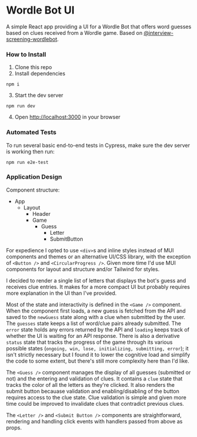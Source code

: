 # Wordle Bot UI

A simple React app providing a UI for a Wordle Bot that offers word guesses based on clues received
from a Wordle game. Based on
[@interview-screening-wordlebot](https://github.com/venteur/interview-screening-wordlebot).

### How to Install

1. Clone this repo
2. Install dependencies

```
npm i
```

3. Start the dev server

```
npm run dev
```

4. Open [http://localhost:3000](http://localhost:3000) in your browser

### Automated Tests

To run several basic end-to-end tests in Cypress, make sure the dev server is working then run:

```
npm run e2e-test
```

### Application Design

Component structure:

-   App
    -   Layout
        -   Header
        -   Game
            -   Guess
                -   Letter
                -   SubmitButton

For expedience I opted to use `<div>`s and inline styles instead of MUI components and themes or an
alternative UI/CSS library, with the exception of `<Button />` and `<CircularProgress />`. Given
more time I'd use MUI components for layout and structure and/or Tailwind for styles.

I decided to render a single list of letters that displays the bot's guess and receives clue
entries. It makes for a more compact UI but probably requires more explanation in the UI than I've
provided.

Most of the state and interactivity is defined in the `<Game />` component. When the component first
loads, a new guess is fetched from the API and saved to the `newGuess` state along with a clue when
submitted by the user. The `guesses` state keeps a list of word/clue pairs already submitted. The
`error` state holds any errors returned by the API and `loading` keeps track of whether the UI is
waiting for an API response. There is also a derivative `status` state that tracks the progress of
the game through its various possible states
(`ongoing, win, lose, initializing, submitting, error`); it isn't strictly necessary but I found it
to lower the cognitive load and simplify the code to some extent, but there's still more complexity
here than I'd like.

The `<Guess />` component manages the display of all guesses (submitted or not) and the entering and
validation of clues. It contains a `clue` state that tracks the color of all the letters as they're
clicked. It also renders the submit button becauase validation and enabling/disabling of the button
requires access to the clue state. Clue validation is simple and given more time could be improved
to invalidate clues that contradict previous clues.

The `<Letter />` and `<Submit Button />` components are straightforward, rendering and handling
click events with handlers passed from above as props.
